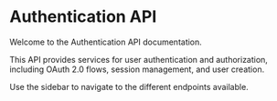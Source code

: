 # Authentication API

Welcome to the Authentication API documentation.

This API provides services for user authentication and authorization, including OAuth 2.0 flows, session management, and user creation.

Use the sidebar to navigate to the different endpoints available.